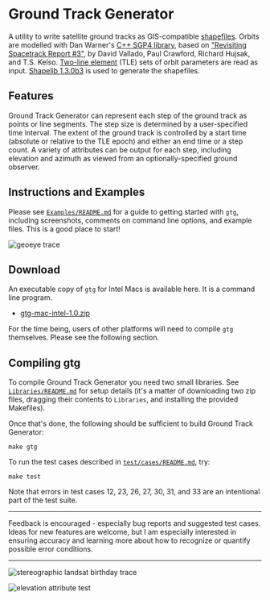 # Ground Track Generator

A utility to write satellite ground tracks as GIS-compatible [shapefiles](https://en.wikipedia.org/wiki/Shapefile). Orbits are modelled with Dan Warner's [C++ SGP4 library](http://www.danrw.com/sgp4-satellite.php), based on ["Revisiting Spacetrack Report #3"](http://www.celestrak.com/publications/AIAA/2006-6753/), by David Vallado, Paul Crawford, Richard Hujsak, and T.S. Kelso. [Two-line element](http://celestrak.com/NORAD/elements/) (TLE) sets of orbit parameters are read as input. [Shapelib 1.3.0b3](http://shapelib.maptools.org/) is used to generate the shapefiles. 

## Features

Ground Track Generator can represent each step of the ground track as points or line segments. The step size is determined by a user-specified time interval. The extent of the ground track is controlled by a start time (absolute or relative to the TLE epoch) and either an end time or a step count. A variety of attributes can be output for each step, including elevation and azimuth as viewed from an optionally-specified ground observer.

## Instructions and Examples

Please see [`Examples/README.md`](https://github.com/anoved/Ground-Track-Generator/blob/master/Examples/README.md) for a guide to getting started with `gtg`, including screenshots, comments on command line options, and example files. This is a good place to start!

![geoeye trace](https://github.com/anoved/Ground-Track-Generator/blob/master/Examples/Images/4.png?raw=true)

## Download

An executable copy of `gtg` for Intel Macs is available here. It is a command line program.

- [gtg-mac-intel-1.0.zip](https://github.com/anoved/Ground-Track-Generator/raw/master/Builds/gtg-mac-intel-1.0.zip)

For the time being, users of other platforms will need to compile `gtg` themselves. Please see the following section.

## Compiling gtg

To compile Ground Track Generator you need two small libraries. See [`Libraries/README.md`](https://github.com/anoved/Ground-Track-Generator/blob/master/Libraries/README.md) for setup details (it's a matter of downloading two zip files, dragging their contents to `Libraries`, and installing the provided Makefiles).

Once that's done, the following should be sufficient to build Ground Track Generator:

	make gtg

To run the test cases described in [`test/cases/README.md`](https://github.com/anoved/Ground-Track-Generator/blob/master/test/cases/README.md), try:

	make test

Note that errors in test cases 12, 23, 26, 27, 30, 31, and 33 are an intentional part of the test suite.

---

Feedback is encouraged - especially bug reports and suggested test cases. Ideas for new features are welcome, but I am especially interested in ensuring accuracy and learning more about how to recognize or quantify possible error conditions.

---

![stereographic landsat birthday trace](https://github.com/anoved/Ground-Track-Generator/raw/master/test/images/ls83.png)

![elevation attribute test](https://github.com/anoved/Ground-Track-Generator/blob/master/test/images/elevation-trace.png?raw=true)
